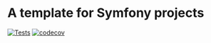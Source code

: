 # A template for Symfony projects

[![Tests](https://github.com/mitopp/symfony-template/actions/workflows/tests.yml/badge.svg)](https://github.com/mitopp/symfony-template/actions/workflows/tests.yml)
[![codecov](https://codecov.io/gh/mitopp/symfony-template/graph/badge.svg?token=rJY8kyqU6e)](https://codecov.io/gh/mitopp/symfony-template)
